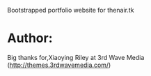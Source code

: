 Bootstrapped portfolio website for thenair.tk

Author: 
=======================================================================
Big thanks for,Xiaoying Riley at 3rd Wave Media (http://themes.3rdwavemedia.com/)

